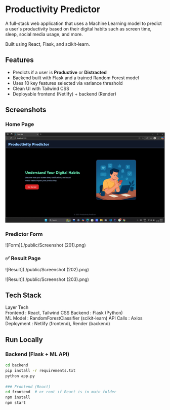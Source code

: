 # Productivity Predictor

A full-stack web application that uses a Machine Learning model to predict a user's productivity based on their digital habits such as screen time, sleep, social media usage, and more.

Built using React, Flask, and scikit-learn.

## Features

- Predicts if a user is **Productive** or **Distracted**
- Backend built with Flask and a trained Random Forest model
- Uses 10 key features selected via variance threshold
- Clean UI with Tailwind CSS
- Deployable frontend (Netlify) + backend (Render)

## Screenshots

###  Home Page
![Home](public/home.png)

###  Predictor Form
![Form](./public/Screenshot (201).png)

### ✅ Result Page
![Result](./public/Screenshot (202).png)

![Result](./public/Screenshot (203).png)


## Tech Stack

 Layer           Tech                
 Frontend    :   React, Tailwind CSS 
 Backend     :   Flask (Python)      
 ML Model    :   RandomForestClassifier (scikit-learn) 
 API Calls   :   Axios               
 Deployment  :   Netlify (frontend), Render (backend) 


## Run Locally

### Backend (Flask + ML API)

```bash
cd backend
pip install -r requirements.txt
python app.py

### Frontend (React)
cd frontend  # or root if React is in main folder
npm install
npm start
